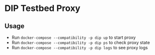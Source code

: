 # DIP Testbed Proxy

## Usage
- Run `docker-compose --compatibility -p dip up` to start proxy  
- Run `docker-compose --compatibility -p dip ps` to check proxy state  
- Run `docker-compose --compatibility -p dip logs` to see proxy logs  

